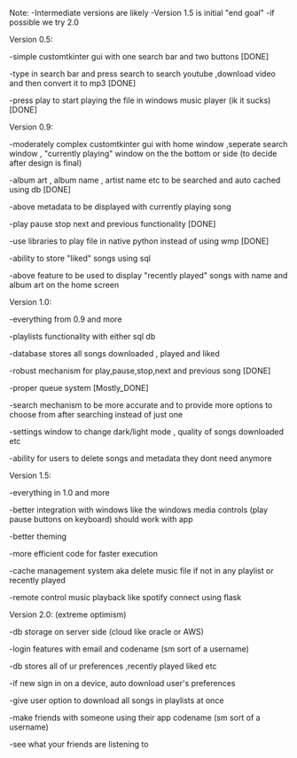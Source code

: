 Note: 
-Intermediate versions are likely
-Version 1.5 is initial "end goal"
-if possible we try 2.0

Version 0.5:

-simple customtkinter gui with one search bar and two buttons [DONE]

-type in search bar and press search to search youtube ,download video and then convert it to mp3 [DONE]

-press play to start playing the file in windows music player (ik it sucks) [DONE]


Version 0.9:

-moderately complex customtkinter gui with home window ,seperate search window , "currently playing" window on the the bottom or side (to decide after design is final)

-album art , album name , artist name etc to be searched and auto cached using db [DONE]

-above metadata to be displayed with currently playing song

-play pause stop next and previous functionality [DONE]

-use libraries to play file in native python instead of using wmp [DONE]

-ability to store "liked" songs using sql

-above feature to be used to display "recently played" songs with name and album art on the home screen 


Version 1.0:

-everything from 0.9 and more

-playlists functionality with either sql db

-database stores all songs downloaded , played and liked

-robust mechanism for play,pause,stop,next and previous song [DONE]

-proper queue system [Mostly_DONE] 

-search mechanism to be more accurate and to provide more options to choose from after searching instead of just one

-settings window to change dark/light mode , quality of songs downloaded etc

-ability for users to delete songs and metadata they dont need anymore


Version 1.5:

-everything in 1.0 and more

-better integration with windows like the windows media controls (play pause buttons on keyboard) should work with app

-better theming

-more efficient code for faster execution

-cache management system aka delete music file if not in any playlist or recently played

-remote control music playback like spotify connect using flask


Version 2.0:
(extreme optimism)

-db storage on server side (cloud like oracle or AWS)

-login features with email and codename (sm sort of a username)

-db stores all of ur preferences ,recently played liked etc 

-if new sign in on a device, auto download user's preferences

-give user option to download all songs in playlists at once

-make friends with someone using their app codename (sm sort of a username)

-see what your friends are listening to
